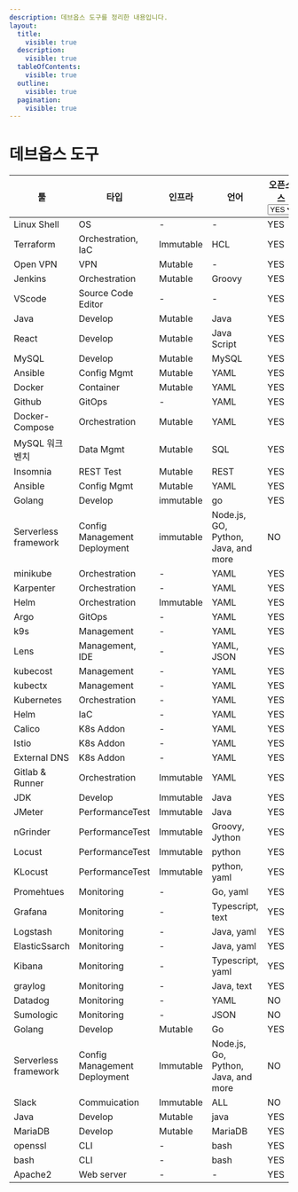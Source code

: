 ```yaml
---
description: 데브옵스 도구를 정리한 내용입니다.
layout:
  title:
    visible: true
  description:
    visible: true
  tableOfContents:
    visible: true
  outline:
    visible: true
  pagination:
    visible: true
---
```


# 데브옵스 도구

<table><thead><tr><th width="151">툴</th><th width="179">타입</th><th width="115">인프라</th><th width="180">언어</th><th>오픈소스<select><option value="e8ef0bd526874832b7b5841589792ede" label="YES" color="blue"></option><option value="5460c4a74af34753b90c7690004cf6cc" label="NO" color="blue"></option></select></th></tr></thead><tbody><tr><td>Linux Shell</td><td>OS</td><td>-</td><td>-</td><td><span data-option="e8ef0bd526874832b7b5841589792ede">YES</span></td></tr><tr><td>Terraform</td><td>Orchestration, IaC</td><td>Immutable</td><td>HCL</td><td><span data-option="e8ef0bd526874832b7b5841589792ede">YES</span></td></tr><tr><td>Open VPN</td><td>VPN</td><td>Mutable</td><td>-</td><td><span data-option="e8ef0bd526874832b7b5841589792ede">YES</span></td></tr><tr><td>Jenkins</td><td>Orchestration</td><td>Mutable</td><td>Groovy</td><td><span data-option="e8ef0bd526874832b7b5841589792ede">YES</span></td></tr><tr><td>VScode</td><td>Source Code Editor</td><td>-</td><td>-</td><td><span data-option="e8ef0bd526874832b7b5841589792ede">YES</span></td></tr><tr><td>Java</td><td>Develop</td><td>Mutable</td><td>Java</td><td><span data-option="e8ef0bd526874832b7b5841589792ede">YES</span></td></tr><tr><td>React</td><td>Develop</td><td>Mutable</td><td>Java Script</td><td><span data-option="e8ef0bd526874832b7b5841589792ede">YES</span></td></tr><tr><td>MySQL</td><td>Develop</td><td>Mutable</td><td>MySQL</td><td><span data-option="e8ef0bd526874832b7b5841589792ede">YES</span></td></tr><tr><td>Ansible</td><td>Config Mgmt</td><td>Mutable</td><td>YAML</td><td><span data-option="e8ef0bd526874832b7b5841589792ede">YES</span></td></tr><tr><td>Docker</td><td>Container</td><td>Mutable</td><td>YAML</td><td><span data-option="e8ef0bd526874832b7b5841589792ede">YES</span></td></tr><tr><td>Github</td><td>GitOps</td><td>-</td><td>YAML</td><td><span data-option="e8ef0bd526874832b7b5841589792ede">YES</span></td></tr><tr><td>Docker-Compose</td><td>Orchestration</td><td>Mutable</td><td>YAML</td><td><span data-option="e8ef0bd526874832b7b5841589792ede">YES</span></td></tr><tr><td>MySQL 워크벤치</td><td>Data Mgmt</td><td>Mutable</td><td>SQL</td><td><span data-option="e8ef0bd526874832b7b5841589792ede">YES</span></td></tr><tr><td>Insomnia</td><td>REST Test</td><td>Mutable</td><td>REST</td><td><span data-option="e8ef0bd526874832b7b5841589792ede">YES</span></td></tr><tr><td>Ansible</td><td>Config Mgmt</td><td>Mutable</td><td>YAML</td><td><span data-option="e8ef0bd526874832b7b5841589792ede">YES</span></td></tr><tr><td>Golang</td><td>Develop</td><td>immutable</td><td>go</td><td><span data-option="e8ef0bd526874832b7b5841589792ede">YES</span></td></tr><tr><td>Serverless framework</td><td>Config Management Deployment</td><td>immutable</td><td>Node.js, GO, Python, Java, and more</td><td><span data-option="5460c4a74af34753b90c7690004cf6cc">NO</span></td></tr><tr><td>minikube</td><td>Orchestration</td><td>-</td><td>YAML</td><td><span data-option="e8ef0bd526874832b7b5841589792ede">YES</span></td></tr><tr><td>Karpenter</td><td>Orchestration</td><td>-</td><td>YAML</td><td><span data-option="e8ef0bd526874832b7b5841589792ede">YES</span></td></tr><tr><td>Helm</td><td>Orchestration</td><td>Immutable</td><td>YAML</td><td><span data-option="e8ef0bd526874832b7b5841589792ede">YES</span></td></tr><tr><td>Argo</td><td>GitOps</td><td>-</td><td>YAML</td><td><span data-option="e8ef0bd526874832b7b5841589792ede">YES</span></td></tr><tr><td>k9s</td><td>Management</td><td>-</td><td>YAML</td><td><span data-option="e8ef0bd526874832b7b5841589792ede">YES</span></td></tr><tr><td>Lens</td><td>Management, IDE</td><td>-</td><td>YAML, JSON</td><td><span data-option="e8ef0bd526874832b7b5841589792ede">YES</span></td></tr><tr><td>kubecost</td><td>Management</td><td>-</td><td>YAML</td><td><span data-option="e8ef0bd526874832b7b5841589792ede">YES</span></td></tr><tr><td>kubectx</td><td>Management</td><td>-</td><td>YAML</td><td><span data-option="e8ef0bd526874832b7b5841589792ede">YES</span></td></tr><tr><td>Kubernetes</td><td>Orchestration</td><td>-</td><td>YAML</td><td><span data-option="e8ef0bd526874832b7b5841589792ede">YES</span></td></tr><tr><td>Helm</td><td>IaC</td><td>-</td><td>YAML</td><td><span data-option="e8ef0bd526874832b7b5841589792ede">YES</span></td></tr><tr><td>Calico</td><td>K8s Addon</td><td>-</td><td>YAML</td><td><span data-option="e8ef0bd526874832b7b5841589792ede">YES</span></td></tr><tr><td>Istio</td><td>K8s Addon</td><td>-</td><td>YAML</td><td><span data-option="e8ef0bd526874832b7b5841589792ede">YES</span></td></tr><tr><td>External DNS</td><td>K8s Addon</td><td>-</td><td>YAML</td><td><span data-option="e8ef0bd526874832b7b5841589792ede">YES</span></td></tr><tr><td>Gitlab &#x26; Runner</td><td>Orchestration</td><td>Immutable</td><td>YAML</td><td><span data-option="e8ef0bd526874832b7b5841589792ede">YES</span></td></tr><tr><td>JDK</td><td>Develop</td><td>Immutable</td><td>Java</td><td><span data-option="e8ef0bd526874832b7b5841589792ede">YES</span></td></tr><tr><td>JMeter</td><td>PerformanceTest</td><td>Immutable</td><td>Java</td><td><span data-option="e8ef0bd526874832b7b5841589792ede">YES</span></td></tr><tr><td>nGrinder</td><td>PerformanceTest</td><td>Immutable</td><td>Groovy, Jython</td><td><span data-option="e8ef0bd526874832b7b5841589792ede">YES</span></td></tr><tr><td>Locust</td><td>PerformanceTest</td><td>Immutable</td><td>python</td><td><span data-option="e8ef0bd526874832b7b5841589792ede">YES</span></td></tr><tr><td>KLocust</td><td>PerformanceTest</td><td>Immutable</td><td>python, yaml</td><td><span data-option="e8ef0bd526874832b7b5841589792ede">YES</span></td></tr><tr><td>Promehtues</td><td>Monitoring</td><td>-</td><td>Go, yaml</td><td><span data-option="e8ef0bd526874832b7b5841589792ede">YES</span></td></tr><tr><td>Grafana</td><td>Monitoring</td><td>-</td><td>Typescript, text</td><td><span data-option="e8ef0bd526874832b7b5841589792ede">YES</span></td></tr><tr><td>Logstash</td><td>Monitoring</td><td>-</td><td>Java, yaml</td><td><span data-option="e8ef0bd526874832b7b5841589792ede">YES</span></td></tr><tr><td>ElasticSsarch</td><td>Monitoring</td><td>-</td><td>Java, yaml</td><td><span data-option="e8ef0bd526874832b7b5841589792ede">YES</span></td></tr><tr><td>Kibana</td><td>Monitoring</td><td>-</td><td>Typescript, yaml</td><td><span data-option="e8ef0bd526874832b7b5841589792ede">YES</span></td></tr><tr><td>graylog</td><td>Monitoring</td><td>-</td><td>Java, text</td><td><span data-option="e8ef0bd526874832b7b5841589792ede">YES</span></td></tr><tr><td>Datadog</td><td>Monitoring</td><td>-</td><td>YAML</td><td><span data-option="5460c4a74af34753b90c7690004cf6cc">NO</span></td></tr><tr><td>Sumologic</td><td>Monitoring</td><td>-</td><td>JSON</td><td><span data-option="5460c4a74af34753b90c7690004cf6cc">NO</span></td></tr><tr><td>Golang</td><td>Develop</td><td>Mutable</td><td>Go</td><td><span data-option="e8ef0bd526874832b7b5841589792ede">YES</span></td></tr><tr><td>Serverless framework</td><td>Config Management Deployment</td><td>Immutable</td><td>Node.js, Go, Python, Java, and more</td><td><span data-option="5460c4a74af34753b90c7690004cf6cc">NO</span></td></tr><tr><td>Slack</td><td>Commuication</td><td>Immutable</td><td>ALL</td><td><span data-option="5460c4a74af34753b90c7690004cf6cc">NO</span></td></tr><tr><td>Java</td><td>Develop</td><td>Mutable</td><td>java</td><td><span data-option="e8ef0bd526874832b7b5841589792ede">YES</span></td></tr><tr><td>MariaDB</td><td>Develop</td><td>Mutable</td><td>MariaDB</td><td><span data-option="e8ef0bd526874832b7b5841589792ede">YES</span></td></tr><tr><td>openssl</td><td>CLI</td><td>-</td><td>bash</td><td><span data-option="e8ef0bd526874832b7b5841589792ede">YES</span></td></tr><tr><td>bash</td><td>CLI</td><td>-</td><td>bash</td><td><span data-option="e8ef0bd526874832b7b5841589792ede">YES</span></td></tr><tr><td>Apache2</td><td>Web server</td><td>-</td><td>-</td><td><span data-option="e8ef0bd526874832b7b5841589792ede">YES</span></td></tr></tbody></table>
